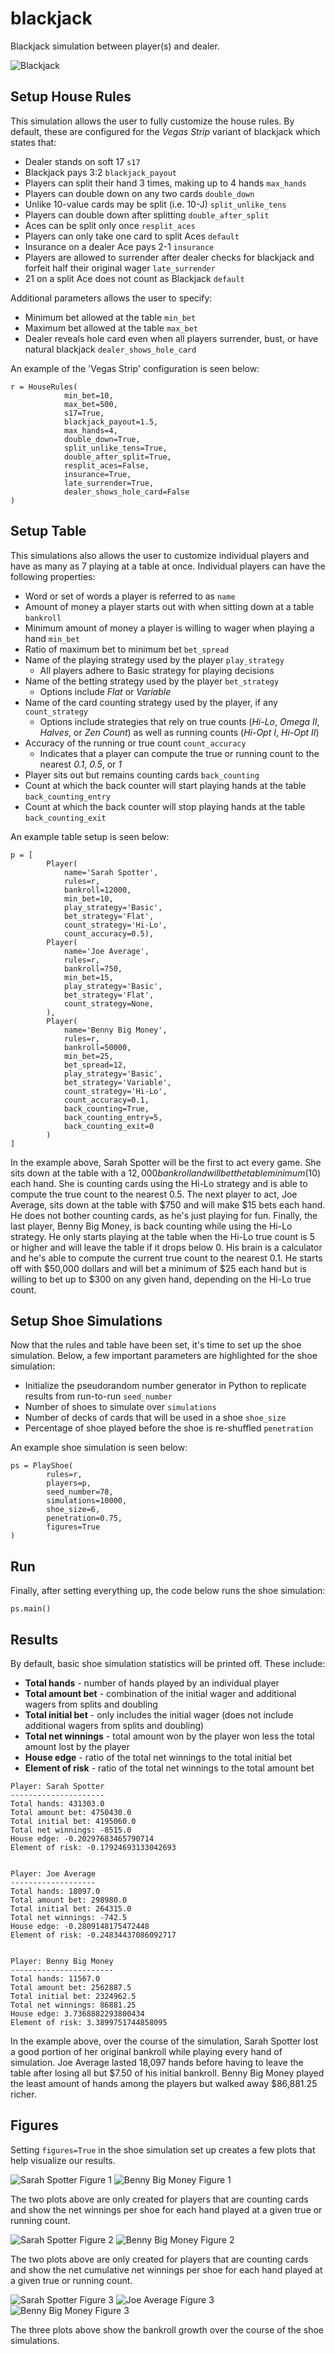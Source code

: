 # blackjack
Blackjack simulation between player(s) and dealer.

![Blackjack](/documentation/blackjack.jpg?raw=true)

## Setup House Rules

This simulation allows the user to fully customize the house rules. By default, these are configured for the *Vegas Strip* variant of blackjack which states that:

- Dealer stands on soft 17 `s17`
- Blackjack pays 3:2 `blackjack_payout`
- Players can split their hand 3 times, making up to 4 hands `max_hands`
- Players can double down on any two cards `double_down`
- Unlike 10-value cards may be split (i.e. 10-J) `split_unlike_tens`
- Players can double down after splitting `double_after_split`
- Aces can be split only once `resplit_aces`
- Players can only take one card to split Aces `default`
- Insurance on a dealer Ace pays 2-1 `insurance`
- Players are allowed to surrender after dealer checks for blackjack and forfeit half their original wager `late_surrender`
- 21 on a split Ace does not count as Blackjack `default`

Additional parameters allows the user to specify:

- Minimum bet allowed at the table `min_bet`
- Maximum bet allowed at the table `max_bet`
- Dealer reveals hole card even when all players surrender, bust, or have natural blackjack `dealer_shows_hole_card`

An example of the 'Vegas Strip' configuration is seen below:
```
r = HouseRules(
            min_bet=10,
            max_bet=500,
            s17=True,
            blackjack_payout=1.5,
            max_hands=4,
            double_down=True,
            split_unlike_tens=True,
            double_after_split=True,
            resplit_aces=False,
            insurance=True,
            late_surrender=True,
            dealer_shows_hole_card=False
)
```

## Setup Table

This simulations also allows the user to customize individual players and have as many as 7 playing at a table at once. Individual players can have the following properties:

- Word or set of words a player is referred to as `name`
- Amount of money a player starts out with when sitting down at a table `bankroll`
- Minimum amount of money a player is willing to wager when playing a hand `min_bet`
- Ratio of maximum bet to minimum bet `bet_spread`
- Name of the playing strategy used by the player `play_strategy`
    - All players adhere to Basic strategy for playing decisions
- Name of the betting strategy used by the player `bet_strategy`
    - Options include *Flat* or *Variable*
- Name of the card counting strategy used by the player, if any `count_strategy`
    - Options include strategies that rely on true counts (*Hi-Lo*, *Omega II*, *Halves*, or *Zen Count*) as well as running counts (*Hi-Opt I*, *Hi-Opt II*)
- Accuracy of the running or true count `count_accuracy`
   - Indicates that a player can compute the true or running count to the nearest *0.1*, *0.5*, or *1* 
- Player sits out but remains counting cards `back_counting` 
- Count at which the back counter will start playing hands at the table `back_counting_entry`
- Count at which the back counter will stop playing hands at the table `back_counting_exit`

An example table setup is seen below:
```
p = [
        Player(
            name='Sarah Spotter',
            rules=r,
            bankroll=12000,
            min_bet=10,
            play_strategy='Basic',
            bet_strategy='Flat',
            count_strategy='Hi-Lo',
            count_accuracy=0.5),
        Player(
            name='Joe Average',
            rules=r,
            bankroll=750,
            min_bet=15,
            play_strategy='Basic',
            bet_strategy='Flat',
            count_strategy=None,
        ),
        Player(
            name='Benny Big Money',
            rules=r,
            bankroll=50000,
            min_bet=25,
            bet_spread=12,
            play_strategy='Basic',
            bet_strategy='Variable',
            count_strategy='Hi-Lo',
            count_accuracy=0.1,
            back_counting=True,
            back_counting_entry=5,
            back_counting_exit=0
        )
]
```
In the example above, Sarah Spotter will be the first to act every game. She sits down at the table with a $12,000 bankroll and will bet the table minimum ($10) each hand. She is counting cards using the Hi-Lo strategy and is able to compute the true count to the nearest 0.5. The next player to act, Joe Average, sits down at the table with $750 and will make $15 bets each hand. He does not bother counting cards, as he's just playing for fun. Finally, the last player, Benny Big Money, is back counting while using the Hi-Lo strategy. He only starts playing at the table when the Hi-Lo true count is 5 or higher and will leave the table if it drops below 0. His brain is a calculator and he's able to compute the current true count to the nearest 0.1. He starts off with $50,000 dollars and will bet a minimum of $25 each hand but is willing to bet up to $300 on any given hand, depending on the Hi-Lo true count.

## Setup Shoe Simulations

Now that the rules and table have been set, it's time to set up the shoe simulation. Below, a few important parameters are highlighted for the shoe simulation:

- Initialize the pseudorandom number generator in Python to replicate results from run-to-run `seed_number`
- Number of shoes to simulate over `simulations`
- Number of decks of cards that will be used in a shoe `shoe_size`
- Percentage of shoe played before the shoe is re-shuffled `penetration`

An example shoe simulation is seen below:
```
ps = PlayShoe(
        rules=r,
        players=p,
        seed_number=78,
        simulations=10000,
        shoe_size=6,
        penetration=0.75,
        figures=True
)
```

## Run 

Finally, after setting everything up, the code below runs the shoe simulation:
```
ps.main()
```

## Results

By default, basic shoe simulation statistics will be printed off. These include:

- **Total hands** - number of hands played by an individual player
- **Total amount bet** - combination of the initial wager and additional wagers from splits and doubling
- **Total initial bet** - only includes the initial wager (does not include additional wagers from splits and doubling)
- **Total net winnings** - total amount won by the player won less the total amount lost by the player 
- **House edge** - ratio of the total net winnings to the total initial bet
- **Element of risk** - ratio of the total net winnings to the total amount bet

```
Player: Sarah Spotter
---------------------
Total hands: 431303.0
Total amount bet: 4750430.0
Total initial bet: 4195060.0
Total net winnings: -8515.0
House edge: -0.20297683465790714
Element of risk: -0.17924693133042693


Player: Joe Average
-------------------
Total hands: 18097.0
Total amount bet: 298980.0
Total initial bet: 264315.0
Total net winnings: -742.5
House edge: -0.2809148175472448
Element of risk: -0.24834437086092717


Player: Benny Big Money
-----------------------
Total hands: 11567.0
Total amount bet: 2562887.5
Total initial bet: 2324962.5
Total net winnings: 86881.25
House edge: 3.7368882293800434
Element of risk: 3.3899751744858095
```
In the example above, over the course of the simulation, Sarah Spotter lost a good portion of her original bankroll while playing every hand of simulation. Joe Average lasted 18,097 hands before having to leave the table after losing all but $7.50 of his initial bankroll. Benny Big Money played the least amount of hands among the players but walked away $86,881.25 richer. 

## Figures

Setting `figures=True` in the shoe simulation set up creates a few plots that help visualize our results.

![Sarah Spotter Figure 1](/documentation/sarah_spotter_fig1.png?raw=true)
![Benny Big Money Figure 1](/documentation/benny_big_money_fig1.png?raw=true)

The two plots above are only created for players that are counting cards and show the net winnings per shoe for each hand played at a given true or running count. 

![Sarah Spotter Figure 2](/documentation/sarah_spotter_fig2.png?raw=true)
![Benny Big Money Figure 2](/documentation/benny_big_money_fig2.png?raw=true)

The two plots above are only created for players that are counting cards and show the net cumulative net winnings per shoe for each hand played at a given true or running count. 

![Sarah Spotter Figure 3](/documentation/sarah_spotter_fig3.png?raw=true)
![Joe Average Figure 3](/documentation/joe_average_fig3.png?raw=true)
![Benny Big Money Figure 3](/documentation/benny_big_money_fig3.png?raw=true)

The three plots above show the bankroll growth over the course of the shoe simulations. 


